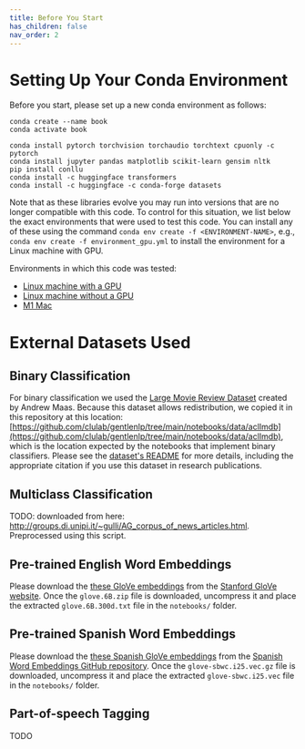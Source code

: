 ```yaml
---
title: Before You Start
has_children: false
nav_order: 2
---
```


# Setting Up Your Conda Environment

Before you start, please set up a new conda environment as follows:

```
conda create --name book
conda activate book

conda install pytorch torchvision torchaudio torchtext cpuonly -c pytorch
conda install jupyter pandas matplotlib scikit-learn gensim nltk
pip install conllu
conda install -c huggingface transformers
conda install -c huggingface -c conda-forge datasets
```

Note that as these libraries evolve you may run into versions that are no longer compatible with this code. To control for this situation, we list below the exact environments that were used to test this code. You can install any of these using the command `conda env create -f <ENVIRONMENT-NAME>`, e.g., `conda env create -f environment_gpu.yml` to install the environment for a Linux machine with GPU.

Environments in which this code was tested:
- [Linux machine with a GPU](https://github.com/clulab/gentlenlp/blob/main/notebooks/environment_gpu.yml)
- [Linux machine without a GPU](https://github.com/clulab/gentlenlp/blob/main/notebooks/environment_cpu.yml)
- [M1 Mac](https://github.com/clulab/gentlenlp/blob/main/notebooks/environment_mac.yml)

# External Datasets Used 

## Binary Classification

For binary classification we used the [Large Movie Review Dataset](https://ai.stanford.edu/~amaas/data/sentiment/) created by Andrew Maas. Because this dataset allows redistribution, we copied it in this repository at this location: [https://github.com/clulab/gentlenlp/tree/main/notebooks/data/aclImdb](https://github.com/clulab/gentlenlp/tree/main/notebooks/data/aclImdb), which is the location expected by the notebooks that implement binary classifiers. Please see the [dataset's README](https://github.com/clulab/gentlenlp/blob/main/notebooks/data/aclImdb/README) for more details, including the appropriate citation if you use this dataset in research publications. 

## Multiclass Classification

TODO: downloaded from here: http://groups.di.unipi.it/~gulli/AG_corpus_of_news_articles.html. Preprocessed using this script.

## Pre-trained English Word Embeddings

Please download the [these GloVe embeddings](https://nlp.stanford.edu/data/glove.6B.zip) from the [Stanford GloVe website](https://nlp.stanford.edu/projects/glove/). Once the `glove.6B.zip` file is downloaded, uncompress it and place the extracted `glove.6B.300d.txt` file in the `notebooks/` folder.

## Pre-trained Spanish Word Embeddings

Please download the [these Spanish GloVe embeddings](http://dcc.uchile.cl/~jperez/word-embeddings/glove-sbwc.i25.vec.gz) from the [Spanish Word Embeddings GitHub repository](https://github.com/dccuchile/spanish-word-embeddings). Once the `glove-sbwc.i25.vec.gz` file is downloaded, uncompress it and place the extracted `glove-sbwc.i25.vec` file in the `notebooks/` folder.

## Part-of-speech Tagging

TODO







